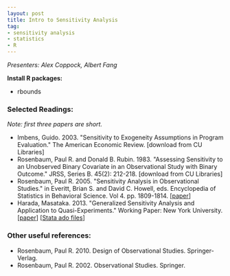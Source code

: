 ```yaml
---
layout: post
title: Intro to Sensitivity Analysis
tag:
- sensitivity analysis
- statistics
- R
---
```


*Presenters: Alex Coppock, Albert Fang*

**Install R packages:**

- rbounds

### Selected Readings:

*Note: first three papers are short.*

- Imbens, Guido. 2003. "Sensitivity to Exogeneity Assumptions in Program Evaluation." The American Economic Review. [download from CU Libraries]
- Rosenbaum, Paul R. and Donald B. Rubin. 1983. "Assessing Sensitivity to an Unobserved Binary Covariate in an Observational Study with Binary Outcome." JRSS, Series B. 45(2): 212-218. [download from CU Libraries]
- Rosenbaum, Paul R. 2005. "Sensitivity Analysis in Observational Studies." in Everitt, Brian S. and David C. Howell, eds. Encyclopedia of Statistics in Behavioral Science. Vol 4. pp. 1809-1814. [[paper](http://www-stat.wharton.upenn.edu/~rosenbap/BehStatSen.pdf)]
- Harada, Masataka. 2013. "Generalized Sensitivity Analysis and Application to Quasi-Experiments." Working Paper: New York University. [[paper](https://files.nyu.edu/mh166/public/docs/Harada-GSA_and_applications.pdf)] [[Stata ado files](https://files.nyu.edu/mh166/public/docs/research.html)]

### Other useful references:

- Rosenbaum, Paul R. 2010. Design of Observational Studies. Springer-Verlag.
- Rosenbaum, Paul R. 2002. Observational Studies. Springer.